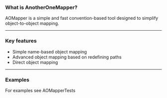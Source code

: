 ### What is AnotherOneMapper?

AOMapper is a simple and fast convention-based tool designed to simplify object-to-object mapping.

***

### Key features
* Simple name-based object mapping
* Advanced object mapping based on redefining paths
* Direct object mapping

***

### Examples
For examples see AOMapperTests

